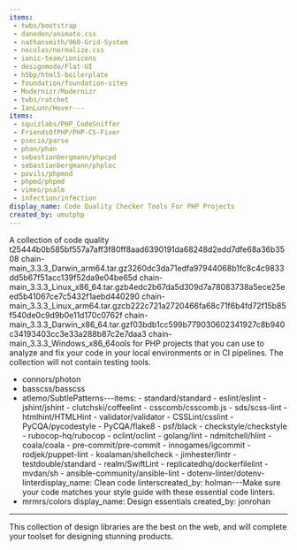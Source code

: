 ```yaml
---
items:
 - twbs/bootstrap
 - daneden/animate.css
 - nathansmith/960-Grid-System
 - necolas/normalize.css
 - ionic-team/ionicons
 - designmodo/Flat-UI
 - h5bp/html5-boilerplate
 - foundation/foundation-sites
 - Modernizr/Modernizr
 - twbs/ratchet
 - IanLunn/Hover---
items:
 - squizlabs/PHP_CodeSniffer
 - FriendsOfPHP/PHP-CS-Fixer
 - psecio/parse
 - phan/phan
 - sebastianbergmann/phpcpd
 - sebastianbergmann/phploc
 - povils/phpmnd
 - phpmd/phpmd
 - vimeo/psalm
 - infection/infection
display_name: Code Quality Checker Tools For PHP Projects
created_by: umutphp
---
```

A collection of code quality t25444b0b585bf557a7aff3f80ff8aad6390191da68248d2edd7dfe68a36b3508  chain-main_3.3.3_Darwin_arm64.tar.gz3260dc3da71edfa97944068b1fc8c4c9833dd5b67f51acc139f52da9e04be65d  chain-main_3.3.3_Linux_x86_64.tar.gzb4edc2b67da5d309d7a78083738a5ece25eed5b41067ce7c5432f1aebd440290  chain-main_3.3.3_Linux_arm64.tar.gzcb222c721a2720466fa68c71f6b4fd72f15b85f540de0c9d9b0e11d170c0762f  chain-main_3.3.3_Darwin_x86_64.tar.gzf03bdb1cc599b779030602341927c8b940c34193403cc3e33a288b87c2e7daa3  chain-main_3.3.3_Windows_x86_64ools for PHP projects that you can use to analyze and fix your code in your local environments or in CI pipelines. The collection will not contain testing tools.

 - connors/photon
 - basscss/basscss
 - atlemo/SubtlePatterns---items: - standard/standard - eslint/eslint - jshint/jshint - clutchski/coffeelint - csscomb/csscomb.js - sds/scss-lint - htmlhint/HTMLHint - validator/validator - CSSLint/csslint - PyCQA/pycodestyle - PyCQA/flake8 - psf/black - checkstyle/checkstyle - rubocop-hq/rubocop - oclint/oclint - golang/lint - ndmitchell/hlint - coala/coala - pre-commit/pre-commit - innogames/igcommit - rodjek/puppet-lint - koalaman/shellcheck - jimhester/lintr - testdouble/standard - realm/SwiftLint - replicatedhq/dockerfilelint - mvdan/sh - ansible-community/ansible-lint - dotenv-linter/dotenv-linterdisplay_name: Clean code linterscreated_by: holman---Make sure your code matches your style guide with these essential code linters.
 - mrmrs/colors
display_name: Design essentials
created_by: jonrohan
---
This collection of design libraries are the best on the web, and will complete your toolset for designing stunning products.
